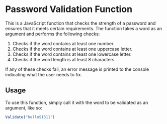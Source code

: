 # Password Validation Function

This is a JavaScript function that checks the strength of a password and ensures that it meets certain requirements. The function takes a word as an argument and performs the following checks:

1. Checks if the word contains at least one number.
2. Checks if the word contains at least one uppercase letter.
3. Checks if the word contains at least one lowercase letter.
4. Checks if the word length is at least 8 characters.

If any of these checks fail, an error message is printed to the console indicating what the user needs to fix.

## Usage

To use this function, simply call it with the word to be validated as an argument, like so:

```javascript
Validate("helloS1311")
